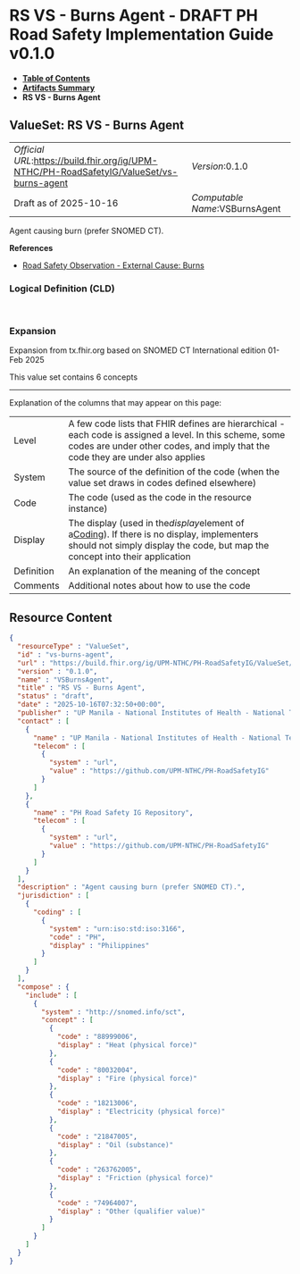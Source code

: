 # RS VS - Burns Agent - DRAFT PH Road Safety Implementation Guide v0.1.0

* [**Table of Contents**](toc.md)
* [**Artifacts Summary**](artifacts.md)
* **RS VS - Burns Agent**

## ValueSet: RS VS - Burns Agent 

| | |
| :--- | :--- |
| *Official URL*:https://build.fhir.org/ig/UPM-NTHC/PH-RoadSafetyIG/ValueSet/vs-burns-agent | *Version*:0.1.0 |
| Draft as of 2025-10-16 | *Computable Name*:VSBurnsAgent |

 
Agent causing burn (prefer SNOMED CT). 

 **References** 

* [Road Safety Observation - External Cause: Burns](StructureDefinition-rs-observation-ec-burns.md)

### Logical Definition (CLD)

 

### Expansion

Expansion from tx.fhir.org based on SNOMED CT International edition 01-Feb 2025

This value set contains 6 concepts

-------

 Explanation of the columns that may appear on this page: 

| | |
| :--- | :--- |
| Level | A few code lists that FHIR defines are hierarchical - each code is assigned a level. In this scheme, some codes are under other codes, and imply that the code they are under also applies |
| System | The source of the definition of the code (when the value set draws in codes defined elsewhere) |
| Code | The code (used as the code in the resource instance) |
| Display | The display (used in the*display*element of a[Coding](http://hl7.org/fhir/R4/datatypes.html#Coding)). If there is no display, implementers should not simply display the code, but map the concept into their application |
| Definition | An explanation of the meaning of the concept |
| Comments | Additional notes about how to use the code |



## Resource Content

```json
{
  "resourceType" : "ValueSet",
  "id" : "vs-burns-agent",
  "url" : "https://build.fhir.org/ig/UPM-NTHC/PH-RoadSafetyIG/ValueSet/vs-burns-agent",
  "version" : "0.1.0",
  "name" : "VSBurnsAgent",
  "title" : "RS VS - Burns Agent",
  "status" : "draft",
  "date" : "2025-10-16T07:32:50+00:00",
  "publisher" : "UP Manila - National Institutes of Health - National Telehealth Center",
  "contact" : [
    {
      "name" : "UP Manila - National Institutes of Health - National Telehealth Center",
      "telecom" : [
        {
          "system" : "url",
          "value" : "https://github.com/UPM-NTHC/PH-RoadSafetyIG"
        }
      ]
    },
    {
      "name" : "PH Road Safety IG Repository",
      "telecom" : [
        {
          "system" : "url",
          "value" : "https://github.com/UPM-NTHC/PH-RoadSafetyIG"
        }
      ]
    }
  ],
  "description" : "Agent causing burn (prefer SNOMED CT).",
  "jurisdiction" : [
    {
      "coding" : [
        {
          "system" : "urn:iso:std:iso:3166",
          "code" : "PH",
          "display" : "Philippines"
        }
      ]
    }
  ],
  "compose" : {
    "include" : [
      {
        "system" : "http://snomed.info/sct",
        "concept" : [
          {
            "code" : "88999006",
            "display" : "Heat (physical force)"
          },
          {
            "code" : "80032004",
            "display" : "Fire (physical force)"
          },
          {
            "code" : "18213006",
            "display" : "Electricity (physical force)"
          },
          {
            "code" : "21847005",
            "display" : "Oil (substance)"
          },
          {
            "code" : "263762005",
            "display" : "Friction (physical force)"
          },
          {
            "code" : "74964007",
            "display" : "Other (qualifier value)"
          }
        ]
      }
    ]
  }
}

```
